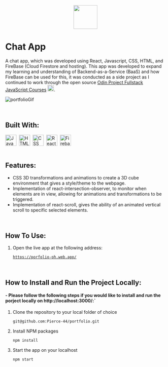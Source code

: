 <div align="center">
  <img src="https://openmoji.org/data/color/svg/1F4D1.svg" height="75px"/>
</div>

# Chat App
A chat app, which was developed using React, Javascript, CSS, HTML, and FireBase (Cloud Firestore and hosting). This app was developed to expand my learning and understanding of Backend-as-a-Service (BaaS) and how FireBase can be used for this, it was conducted as a side project as I continued to work through the open source [Odin Project Fullstack JavaScript Courses](https://www.theodinproject.com/) <img src="https://www.theodinproject.com/assets/icons/odin-icon-b5b31c073f7417a257003166c98cc23743654715305910c068b93a3bf4d3065d.svg"  width="20" height="20">.

![portfolioGif](https://user-images.githubusercontent.com/96740762/179838209-eaf5a457-1257-4c07-a7a6-38244f6ac07a.gif)

<br/>

## Built With:
<div>
  <img src="https://cdn.jsdelivr.net/gh/devicons/devicon/icons/javascript/javascript-original.svg" title="JavaScript" alt="JavaScript" width="35" height="35"/>&nbsp;
  <img src="https://cdn.jsdelivr.net/gh/devicons/devicon/icons/html5/html5-original.svg" title="HTML5" alt="HTML" width="35" height="35"/>&nbsp;
  <img src="https://cdn.jsdelivr.net/gh/devicons/devicon/icons/css3/css3-original.svg"  title="CSS3" alt="CSS" width="35" height="35"/>&nbsp;
  <img src="https://cdn.jsdelivr.net/gh/devicons/devicon/icons/react/react-original.svg" title="React" alt="React" width="35" height="35"/>&nbsp;
  <img src="https://cdn.jsdelivr.net/gh/devicons/devicon/icons/firebase/firebase-plain.svg" title="Firebase" alt="Firebase" width="35" height="35"/>&nbsp;
</div>
<br/>

## Features:
- CSS 3D transformations and animations to create a 3D cube environment that gives a style/theme to the webpage.
- Implementation of react-intersection-observer, to monitor when elements are in view, allowing for animations and transformations to be triggered.
- Implementation of react-scroll, gives the ability of an animated vertical scroll to specific selected elements.
<br/>

## How To Use:

1. Open the live app at the following address:

   [`https://porfolio-ph.web.app/`](https://porfolio-ph.web.app/)

<br/>

## How to Install and Run the Project Locally:
#### - Please follow the following steps if you would like to install and run the porject locally on http://localhost:3000/:`

1. Clone the repository to your local folder of choice
   ```sh
   git@github.com:Pierce-44/portfolio.git
   ```
   
   
2. Install NPM packages
   ```sh
   npm install
   ```

3. Start the app on your localhost
   ```js
   npm start
   ```
